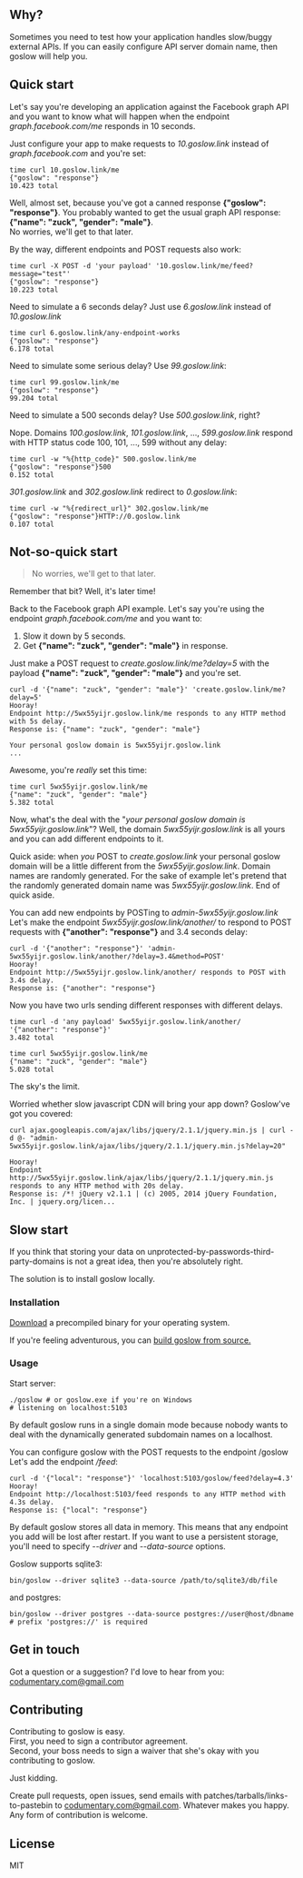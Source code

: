 ## Why?
Sometimes you need to test how your application handles slow/buggy
external APIs. If you can easily configure API server domain name, then goslow will help you.

## Quick start
Let's say you're developing an application against the Facebook graph API and
you want to know what will happen when the endpoint *graph.facebook.com/me* responds in 10 seconds.

Just configure your app to make requests to *10.goslow.link* instead of *graph.facebook.com*
and you're set:

```shell
time curl 10.goslow.link/me
{"goslow": "response"}
10.423 total
```

Well, almost set, because you've got a canned response **{"goslow": "response"}**.
You probably wanted to get the usual graph API response: **{"name": "zuck", "gender": "male"}**.  
No worries, we'll get to that later.

By the way, different endpoints and POST requests also work:
```shell
time curl -X POST -d 'your payload' '10.goslow.link/me/feed?message="test"'
{"goslow": "response"}
10.223 total
```

Need to simulate a 6 seconds delay? Just use *6.goslow.link* instead of *10.goslow.link*


```shell
time curl 6.goslow.link/any-endpoint-works
{"goslow": "response"}
6.178 total
```

Need to simulate some serious delay? Use *99.goslow.link*:
```shell
time curl 99.goslow.link/me
{"goslow": "response"}
99.204 total
```

Need to simulate a 500 seconds delay? Use *500.goslow.link*, right?

Nope. Domains *100.goslow.link*, *101.goslow.link*, ..., *599.goslow.link* respond with
HTTP status code 100, 101, ..., 599 without any delay:

```shell
time curl -w "%{http_code}" 500.goslow.link/me
{"goslow": "response"}500
0.152 total
```

*301.goslow.link* and *302.goslow.link* redirect to *0.goslow.link*:

```shell
time curl -w "%{redirect_url}" 302.goslow.link/me
{"goslow": "response"}HTTP://0.goslow.link
0.107 total
```

## Not-so-quick start
> No worries, we'll get to that later.

Remember that bit? Well, it's later time!

Back to the Facebook graph API example.
Let's say you're using the endpoint *graph.facebook.com/me* and you want to:
1. Slow it down by 5 seconds.
2. Get **{"name": "zuck", "gender": "male"}** in response.

Just make a POST request to *create.goslow.link/me?delay=5* with the payload **{"name": "zuck", "gender": "male"}** and you're set.
```shell
curl -d '{"name": "zuck", "gender": "male"}' 'create.goslow.link/me?delay=5'
Hooray!
Endpoint http://5wx55yijr.goslow.link/me responds to any HTTP method with 5s delay.
Response is: {"name": "zuck", "gender": "male"}

Your personal goslow domain is 5wx55yijr.goslow.link
...
```
Awesome, you're *really* set this time:

```shell
time curl 5wx55yijr.goslow.link/me
{"name": "zuck", "gender": "male"}
5.382 total
```

Now, what's the deal with the "*your personal goslow domain is 5wx55yijr.goslow.link*"? Well, the domain *5wx55yijr.goslow.link* is all yours and you can add different endpoints to it.

Quick aside:
when *you* POST to *create.goslow.link* your personal goslow domain will be a little different
from the *5wx55yijr.goslow.link*. Domain names are randomly generated. For the sake of example let's pretend that the randomly
generated domain name was *5wx55yijr.goslow.link*.
End of quick aside.


You can add new endpoints by POSTing to *admin-5wx55yijr.goslow.link*  
Let's make the endpoint *5wx55yijr.goslow.link/another/* to respond to POST requests with **{"another": "response"}**
and 3.4 seconds delay:
```shell
curl -d '{"another": "response"}' 'admin-5wx55yijr.goslow.link/another/?delay=3.4&method=POST'
Hooray!
Endpoint http://5wx55yijr.goslow.link/another/ responds to POST with 3.4s delay.
Response is: {"another": "response"}
```

Now you have two urls sending different responses with different delays.
```shell
time curl -d 'any payload' 5wx55yijr.goslow.link/another/
'{"another": "response"}'
3.482 total
```

```shell
time curl 5wx55yijr.goslow.link/me
{"name": "zuck", "gender": "male"}
5.028 total
```

The sky's the limit.

Worried whether slow javascript CDN will bring your app down? Goslow've got you covered:
```shell
curl ajax.googleapis.com/ajax/libs/jquery/2.1.1/jquery.min.js | curl -d @- "admin-5wx55yijr.goslow.link/ajax/libs/jquery/2.1.1/jquery.min.js?delay=20"

Hooray!
Endpoint http://5wx55yijr.goslow.link/ajax/libs/jquery/2.1.1/jquery.min.js responds to any HTTP method with 20s delay.
Response is: /*! jQuery v2.1.1 | (c) 2005, 2014 jQuery Foundation, Inc. | jquery.org/licen...
```

## Slow start
If you think that storing your data on unprotected-by-passwords-third-party-domains is not a great idea, then you're absolutely right.

The solution is to install goslow locally.

### Installation
[Download](https://github.com/alexandershov/goslow/releases) a precompiled binary for your operating system.

If you're feeling adventurous, you can [build goslow from source.](https://github.com/alexandershov/goslow/blob/master/Build.md)

### Usage

Start server:
```shell
./goslow # or goslow.exe if you're on Windows
# listening on localhost:5103
```

By default goslow runs in a single domain mode
because nobody wants to deal with the dynamically generated subdomain names on a localhost.

You can configure goslow with the POST requests to the endpoint /goslow  
Let's add the endpoint */feed*:
```shell
curl -d '{"local": "response"}' 'localhost:5103/goslow/feed?delay=4.3'
Hooray!
Endpoint http://localhost:5103/feed responds to any HTTP method with 4.3s delay.
Response is: {"local": "response"}
```


By default goslow stores all data in memory. This means that any endpoint you add will be lost after restart.
If you want to use a persistent storage, you'll need to specify *--driver* and *--data-source* options.

Goslow supports sqlite3:
```shell
bin/goslow --driver sqlite3 --data-source /path/to/sqlite3/db/file
```

and postgres:
```shell
bin/goslow --driver postgres --data-source postgres://user@host/dbname
# prefix 'postgres://' is required
```

## Get in touch
Got a question or a suggestion?
I'd love to hear from you: [codumentary.com@gmail.com](mailto:codumentary.com@gmail.com)


## Contributing
Contributing to goslow is easy.  
First, you need to sign a contributor agreement.  
Second, your boss needs to sign a waiver that she's okay with you
contributing to goslow.

Just kidding.

Create pull requests, open issues, send emails with patches/tarballs/links-to-pastebin
to [codumentary.com@gmail.com](mailto:codumentary.com@gmail.com). Whatever makes you happy.
Any form of contribution is welcome.


## License
MIT
